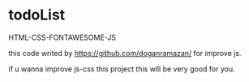 # todoList
HTML-CSS-FONTAWESOME-JS

this code writed by https://github.com/doganramazan/ for improve js.

if u wanna improve js-css this project this will be very good for you.
